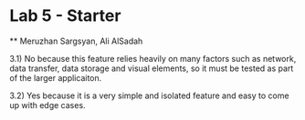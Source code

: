 # Lab 5 - Starter
** Meruzhan Sargsyan, Ali AlSadah

3.1) No because this feature relies heavily on many factors such as network, data transfer, data storage and visual elements, so it must be tested as part of the larger applicaiton.

3.2) Yes because it is a very simple and isolated feature and easy to come up with edge cases.